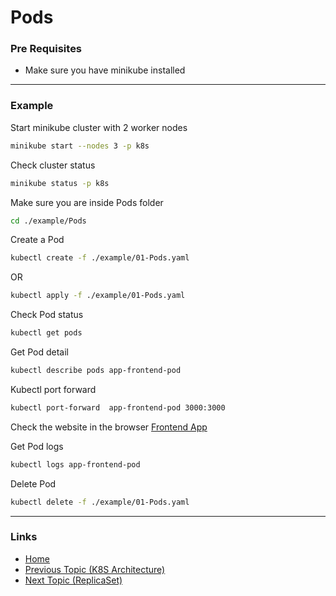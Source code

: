 # Pods

### Pre Requisites
* Make sure you have minikube installed
---
### Example
Start minikube cluster with 2 worker nodes
```bash
minikube start --nodes 3 -p k8s
```
Check cluster status
```bash
minikube status -p k8s
```
Make sure you are inside Pods folder
```bash
cd ./example/Pods
```
Create a Pod
```bash
kubectl create -f ./example/01-Pods.yaml 
```
OR
```bash
kubectl apply -f ./example/01-Pods.yaml 
```
Check Pod status
```bash
kubectl get pods
```
Get Pod detail
```bash
kubectl describe pods app-frontend-pod
```
Kubectl port forward 
```bash
kubectl port-forward  app-frontend-pod 3000:3000
```
Check the website in the browser
[Frontend App](http://localhost:3000/)

Get Pod logs
```bash
kubectl logs app-frontend-pod
```
Delete Pod
```bash
kubectl delete -f ./example/01-Pods.yaml 
```
---
### Links
* [Home](https://github.com/vimalmenon/k8s-learn)
* [Previous Topic (K8S Architecture)](https://github.com/vimalmenon/k8s-learn/tree/master/example/K8S%20Architecture)
* [Next Topic (ReplicaSet)](https://github.com/vimalmenon/k8s-learn/tree/master/example/ReplicaSet)
